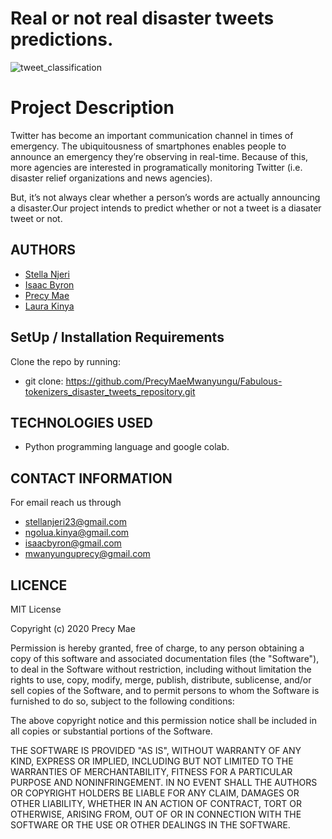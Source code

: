 # Real or not real disaster tweets predictions.

![tweet_classification](https://si.wsj.net/public/resources/images/NA-CJ408_TWITTS_9U_20160311133006.jpg)


# Project Description

Twitter has become an important communication channel in times of emergency.
The ubiquitousness of smartphones enables people to announce an emergency they’re observing in real-time. Because of this, more agencies are interested in programatically monitoring Twitter (i.e. disaster relief organizations and news agencies).

But, it’s not always clear whether a person’s words are actually announcing a disaster.Our project intends to predict whether or not a tweet is a  diasater tweet or not.


## AUTHORS
 * [Stella Njeri](https://github.com/Stella-kimani)
 * [Isaac Byron](https://github.com/UnplugCharger)
 * [Precy Mae](https://github.com/PrecyMaeMwanyungu)
 * [Laura Kinya](https://github.com/kinyalaura)


## SetUp / Installation Requirements
  Clone the repo by running:
*   git clone: https://github.com/PrecyMaeMwanyungu/Fabulous-tokenizers_disaster_tweets_repository.git

## TECHNOLOGIES USED
* Python programming language and google colab.

## CONTACT INFORMATION
For email reach us through
  * stellanjeri23@gmail.com
  * ngolua.kinya@gmail.com
  * isaacbyron@gmail.com
  * mwanyunguprecy@gmail.com
  

## LICENCE
MIT License

Copyright (c) 2020 Precy Mae

Permission is hereby granted, free of charge, to any person obtaining a copy of this software and associated documentation files (the "Software"), to deal in the Software without restriction, including without limitation the rights to use, copy, modify, merge, publish, distribute, sublicense, and/or sell copies of the Software, and to permit persons to whom the Software is furnished to do so, subject to the following conditions:

The above copyright notice and this permission notice shall be included in all copies or substantial portions of the Software.

THE SOFTWARE IS PROVIDED "AS IS", WITHOUT WARRANTY OF ANY KIND, EXPRESS OR IMPLIED, INCLUDING BUT NOT LIMITED TO THE WARRANTIES OF MERCHANTABILITY, FITNESS FOR A PARTICULAR PURPOSE AND NONINFRINGEMENT. IN NO EVENT SHALL THE AUTHORS OR COPYRIGHT HOLDERS BE LIABLE FOR ANY CLAIM, DAMAGES OR OTHER LIABILITY, WHETHER IN AN ACTION OF CONTRACT, TORT OR OTHERWISE, ARISING FROM, OUT OF OR IN CONNECTION WITH THE SOFTWARE OR THE USE OR OTHER DEALINGS IN THE SOFTWARE.
